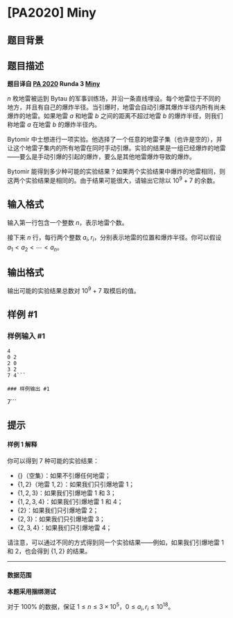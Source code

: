# [PA2020] Miny

## 题目背景



## 题目描述

**题目译自 [PA 2020](https://sio2.mimuw.edu.pl/c/pa-2020-1/dashboard/) Runda 3 [Miny](https://sio2.mimuw.edu.pl/c/pa-2020-1/min/)**

$n$ 枚地雷被运到 Bytau 的军事训练场，并沿一条直线埋设。每个地雷位于不同的地方，并且有自己的爆炸半径。当引爆时，地雷会自动引爆其爆炸半径内所有尚未爆炸的地雷。如果地雷 $a$ 和地雷 $b$ 之间的距离不超过地雷 $b$ 的爆炸半径，则我们称地雷 $a$ 在地雷 $b$ 的爆炸半径内。

Bytomir 中士想进行一项实验。他选择了一个任意的地雷子集（也许是空的），并让这个地雷子集内的所有地雷在同时手动引爆。实验的结果是一组已经爆炸的地雷——要么是手动引爆的引起的爆炸，要么是其他地雷爆炸导致的爆炸。

Bytomir 能得到多少种可能的实验结果？如果两个实验结果中爆炸的地雷相同，则这两个实验结果是相同的。由于结果可能很大，请输出它除以 $10^9+7$ 的余数。

## 输入格式

输入第一行包含一个整数 $n$，表示地雷个数。

接下来 $n$ 行，每行两个整数 $a_i,r_i$，分别表示地雷的位置和爆炸半径。你可以假设 $a_1<a_2<\cdots<a_n$。

## 输出格式

输出可能的实验结果总数对 $10^9+7$ 取模后的值。

## 样例 #1

### 样例输入 #1
```
4
0 2
2 0
3 2
7 4```

### 样例输出 #1

```
7```

## 提示

#### 样例 1 解释

你可以得到 $7$ 种可能的实验结果：

- $\{\}$（空集）：如果不引爆任何地雷；
- $\{1,2\}$（地雷 $1,2$）：如果我们只引爆地雷 $1$；
- $\{1,2,3\}$：如果我们引爆地雷 $1$ 和 $3$；
- $\{1,2,3,4\}$：如果我们引爆地雷 $1$ 和 $4$；
- $\{2\}$：如果我们只引爆地雷 $2$；
- $\{2,3\}$：如果我们只引爆地雷 $3$；
- $\{2,3,4\}$：如果我们只引爆地雷 $4$；

请注意，可以通过不同的方式得到同一个实验结果——例如，如果我们引爆地雷 $1$ 和 $2$，也会得到 $\{1, 2\}$ 的结果。

------------

#### 数据范围

**本题采用捆绑测试**

对于 $100\%$ 的数据，保证 $1\le n\le 3\times 10^5$，$0\le a_i,r_i\le 10^{18}$。

